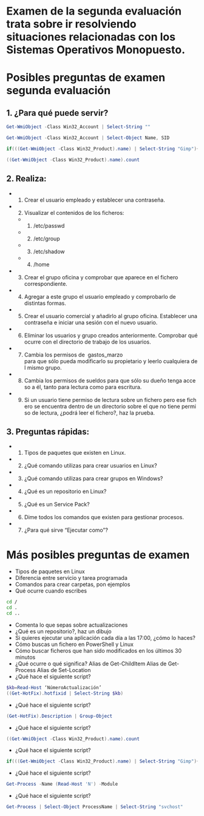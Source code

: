 # Examen de la segunda evaluación trata sobre ir resolviendo situaciones relacionadas con los Sistemas Operativos Monopuesto.

# Posibles preguntas de examen segunda evaluación

## 1. ¿Para qué puede servir?
```PowerShell
Get-WmiObject -Class Win32_Account | Select-String ""
```
```PowerShell
Get-WmiObject -Class Win32_Account | Select-Object Name, SID
```
```PowerShell
if(((Get-WmiObject -Class Win32_Product).name) | Select-String "Gimp"){"Instalado"}
```
```PowerShell
((Get-WmiObject -Class Win32_Product).name).count
```

## 2. Realiza:
- 1. Crear el usuario empleado y establecer una contraseña.
- 2. Visualizar el contenidos de los ficheros:
  - 1. /etc/passwd
  - 2. /etc/group
  - 3. /etc/shadow
  - 4. /home
-  3. Crear el grupo oficina y comprobar que aparece en el fichero correspondiente.
-  4. Agregar a este grupo el usuario empleado y comprobarlo de distintas formas.
-  5. Crear el usuario comercial y añadirlo al grupo oficina. Establecer una contraseña e iniciar una sesión con el nuevo usuario.
-  6. Eliminar los usuarios y grupo creados anteriormente. Comprobar qué ocurre con el directorio de trabajo de los usuarios.
-  7. Cambia los permisos de  gastos_marzo para que sólo pueda modificarlo su propietario y leerlo cualquiera del mismo grupo.
-  8. Cambia los permisos de sueldos para que sólo su dueño tenga acceso a él, tanto para lectura como para escritura.
-  9. Si un usuario tiene permiso de lectura sobre un fichero pero ese fichero se encuentra dentro de un directorio sobre el que no tiene permiso de lectura, ¿podrá leer el fichero?, haz la prueba.

## 3. Preguntas rápidas:
-  1. Tipos de paquetes que existen en Linux.
-  2. ¿Qué comando utilizas para crear usuarios en Linux?
-  3. ¿Qué comando utilizas para crear grupos en Windows?
-  4. ¿Qué es un repositorio en Linux?
-  5. ¿Qué es un Service Pack?
-  6. Dime todos los comandos que existen para gestionar procesos.
-  7. ¿Para qué sirve “Ejecutar como”?

# Más posibles preguntas de examen
- Tipos de paquetes en Linux
- Diferencia entre servicio y tarea programada
- Comandos para crear carpetas, pon ejemplos
- Qué ocurre cuando escribes
```bash
cd /
cd .
cd ..
```
- Comenta lo que sepas sobre actualizaciones
- ¿Qué es un repositorio?, haz un dibujo
- Si quieres ejecutar una aplicación cada día a las 17:00, ¿cómo lo haces?
- Cómo buscas un fichero en PowerShell y Linux
- Cómo buscar ficheros que han sido modificados en los últimos 30 minutos
- ¿Qué ocurre o qué significa?
Alias de Get-ChildItem
Alias de Get-Process
Alias de Set-Location
- ¿Qué hace el siguiente script?
```PowerShell
$kb=Read-Host ‘NúmeroActualización’
((Get-HotFix).hotfixid | Select-String $kb)
```
- ¿Qué hace el siguiente script?
```PowerShell
(Get-HotFix).Description | Group-Object
```
- ¿Qué hace el siguiente script?
```PowerShell
((Get-WmiObject -Class Win32_Product).name).count
```
- ¿Qué hace el siguiente script?
```PowerShell
if(((Get-WmiObject -Class Win32_Product).name) | Select-String "Gimp"){"Instalado"}
```
- ¿Qué hace el siguiente script?
```PowerShell
Get-Process -Name (Read-Host 'N') -Module
```
- ¿Qué hace el siguiente script?
```PowerShell
Get-Process | Select-Object ProcessName | Select-String "svchost"
```
